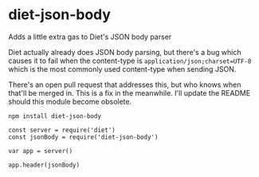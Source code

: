 # diet-json-body
Adds a little extra gas to Diet's JSON body parser

Diet actually already does JSON body parsing, but there's a bug which causes it to fail when
the content-type is `application/json;charset=UTF-8` which is the most commonly used
content-type when sending JSON.

There's an open pull request that addresses this, but who knows when that'll be merged in. This
is a fix in the meanwhile. I'll update the README should this module become obsolete.

```
npm install diet-json-body
```

```
const server = require('diet')
const jsonBody = require('diet-json-body')

var app = server()

app.header(jsonBody)
```
